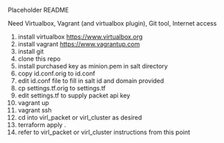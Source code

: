 Placeholder README

Need Virtualbox, Vagrant (and virtualbox plugin), Git tool, Internet access

1. install virtualbox  https://www.virtualbox.org
2. install vagrant  https://www.vagrantup.com
2. install git 
3. clone this repo
4. install purchased key as minion.pem in salt directory
5. copy id.conf.orig to id.conf
5. edit id.conf file to fill in salt id and domain provided
6. cp settings.tf.orig to settings.tf
7. edit settings.tf to supply packet api key
5. vagrant up
6. vagrant ssh
6. cd into virl_packet or virl_cluster as desired
7. terraform apply .
8. refer to virl_packet or virl_cluster instructions from this point
